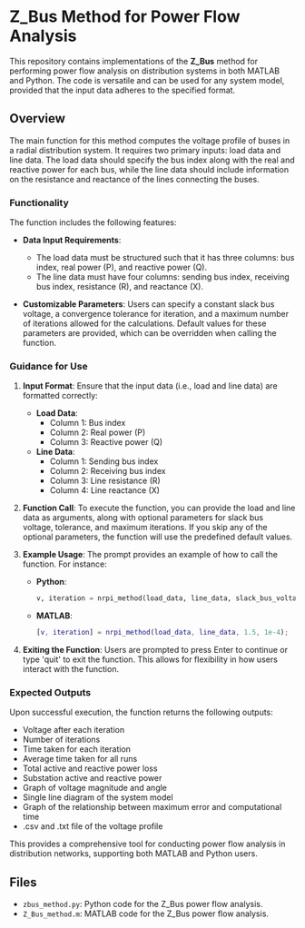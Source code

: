 # Z_Bus Method for Power Flow Analysis

This repository contains implementations of the **Z_Bus** method for performing power flow analysis on distribution systems in both MATLAB and Python. The code is versatile and can be used for any system model, provided that the input data adheres to the specified format.

## Overview

The main function for this method computes the voltage profile of buses in a radial distribution system. It requires two primary inputs: load data and line data. The load data should specify the bus index along with the real and reactive power for each bus, while the line data should include information on the resistance and reactance of the lines connecting the buses.

### Functionality

The function includes the following features:
- **Data Input Requirements**: 
  - The load data must be structured such that it has three columns: bus index, real power (P), and reactive power (Q).
  - The line data must have four columns: sending bus index, receiving bus index, resistance (R), and reactance (X).
  
- **Customizable Parameters**: Users can specify a constant slack bus voltage, a convergence tolerance for iteration, and a maximum number of iterations allowed for the calculations. Default values for these parameters are provided, which can be overridden when calling the function.

### Guidance for Use

1. **Input Format**: Ensure that the input data (i.e., load and line data) are formatted correctly:
   - **Load Data**: 
     - Column 1: Bus index
     - Column 2: Real power (P)
     - Column 3: Reactive power (Q)
   - **Line Data**: 
     - Column 1: Sending bus index
     - Column 2: Receiving bus index
     - Column 3: Line resistance (R)
     - Column 4: Line reactance (X)

2. **Function Call**: To execute the function, you can provide the load and line data as arguments, along with optional parameters for slack bus voltage, tolerance, and maximum iterations. If you skip any of the optional parameters, the function will use the predefined default values.

3. **Example Usage**: The prompt provides an example of how to call the function. For instance:
   - **Python**:
     ```python
     v, iteration = nrpi_method(load_data, line_data, slack_bus_voltage=1.5, tolerance=1e-4)
     ```
   - **MATLAB**:
     ```matlab
     [v, iteration] = nrpi_method(load_data, line_data, 1.5, 1e-4);
     ```

4. **Exiting the Function**: Users are prompted to press Enter to continue or type 'quit' to exit the function. This allows for flexibility in how users interact with the function.

### Expected Outputs

Upon successful execution, the function returns the following outputs:
- Voltage after each iteration
- Number of iterations
- Time taken for each iteration
- Average time taken for all runs
- Total active and reactive power loss
- Substation active and reactive power
- Graph of voltage magnitude and angle
- Single line diagram of the system model
- Graph of the relationship between maximum error and computational time
- .csv and .txt file of the voltage profile

This provides a comprehensive tool for conducting power flow analysis in distribution networks, supporting both MATLAB and Python users.

## Files

- `zbus_method.py`: Python code for the Z_Bus power flow analysis.
- `Z_Bus_method.m`: MATLAB code for the Z_Bus power flow analysis.
